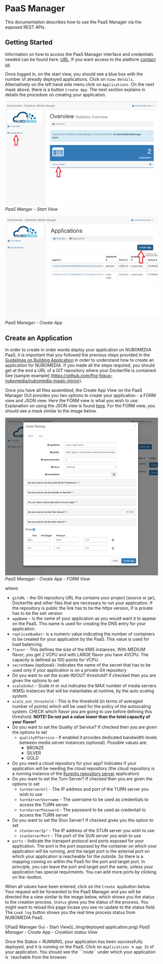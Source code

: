 # PaaS Manager

This documentation describes how to use the PaaS Manager via the esposed REST APIs. 

## Getting Started
Information on how to access the PaaS Manager interface and credentials needed can be found here: [URL]( https://www.nubomedia.eu/redmine/projects/nubomedia/wiki/Accessing_NUBOMEDIA_PaaS). If you want access to the platform [contact us](mailto:nubomedia-dev@googlegroups.com). 

Once logged in, on the start view, you should see a blue box with the number of already deployed applications. Click on ```View Details```. Alternatively on the left hand side menu click on ```Applications```. On the next mask above, there is a button ```Create App```. The next section explains in details the procedure on creating your application.


![PaaS Manager Gui - Start View](../img/paas_manager_gui.png)
*PaaS Manger - Start View*

![PaaS Manager Gui - Start View](../img/paas_manager_gui_create_app.png)
*PaaS Manager - Create App*

## Create an Application

In order to create in order words deploy your application on NUBOMEDIA PaaS, it is important that you followed the previous steps provided in the [Guidelines on Building Application](https://github.com/nubomedia/developer-guidelines/blob/develop/docs/paas/paas-introduction.md) in order to understand how to create an application for NUBOMEDIA. If you made all the steps required, you should get at the end a URL of a GIT repository where your Dockerfile is contained. See [sample example] (https://github.com/fhg-fokus-nubomedia/nubomedia-magic-mirror). 

Once you have all files assembled, the Create App View on the PaaS Manager GUI provides you two options to create your application - a FORM view and JSON view. Here the FORM view is what you wish to use. Explanation on using the JSON view is found [here](https://github.com/nubomedia/developer-guidelines/edit/develop/docs/paas/paas-api.md).
For the FORM view, you should see a mask similar to the image below.

![PaaS Manager Gui - Start View](../img/paas_manager_gui_create_app_form.png)
*PaaS Manager - Create App - FORM View*

where: 
* ```gitURL``` - the Git repository URL tha contains your project (source or jar), Dockerfile and other files that are necessary to run your application. If the repository is public the link has to be the https version, if is private has to be the ssh version
*  ```appName``` - is the name of your application as you would want it to appear on the PaaS. This name is used for creating the DNS entry for your application.
* ```replicasNumber```- is a numeric value indicating the number of containers to be created for your application by the PaaS. This value is used for load balancing.
*  ```flavor``` - This defines the size of the KMS instances. With MEDIUM flavor, you get 2 VCPU and with LARGE flavor you have 4VCPU. The capacity is defined as 100 points for VCPU.
*  ```secretName``` (optional)- Indicates the name of the secret that has to be used only if your application is on a private Git repository
*  Do you want to set the scale IN/OUT threshold? if checked then you are given the options to set
  * ```scaleInOut``` - Scale in or out indicates the MAX number of media servers (KMS) instances that will be instantiates at runtime, by the auto scaling system.
  * ```scale_out_threshold``` - This is the threshold (in terms of averaged number of points) which will be used for the policy of the autoscaling system. CHECK which flavor you are going to use before defining this threshold. **NOTE! Do not put a value lower than the total capacity of your flavor!**
* Do you want to set the Quality of Service? If checked then you are given the options to set
  * ```qualityOfService``` -  If enabled it provides dedicated bandwidth levels between media server instances (optional). Possible values are:
	  * BRONZE
	  * SILVER
	  * GOLD
* Do you need a cloud repository for your app? Indicates if your application will be needing the cloud repository (the cloud repository is a running instance of the [Kurento repository server](http://doc-kurento-repository.readthedocs.org/en/latest/server.html) application)
* Do you want to set the Turn Server? If checked then you are given the options to set 
  * ```turnServerUrl``` - The IP address and port of the TURN server you wish to use
  * ```turnServerUsername``` -  The username to be used as credentials to access the TURN server 
  * ```turnServerPassword``` -  The password to be used as credentail to access the TURN server
* Do you want to set the Stun Server? If checked gives you the option to set
  *  ```stunServerIp"``` - The IP address of the STUN server you wish to use
  *  ```stunServerPort``` - The port of the SUN server you wish to use
* ```ports``` - Indicate the transport protocol and ports exposed for your application. The port is the port exposed by the container on which  your application will be running, and the target port is the external port on which your application is reacheable for the outside. So there is a mapping coming on within the PaaS for the port and target port. In principle, you can leave the port and target port the same, unless your application has special requirments. You can add more ports by clicking on the ```+```button.

When all values have been entered, click on the ```Create App```button below. Your request will be forwarded to the PaaS Manager and you will be directed the a view similar to the image below, which shows you the status to the creation process. ```Status``` gives you the status of the process. You might want to reload this page incase you see no update to the status field. The ```Load log``` button shows you the real time process status from NUBOMEDIA PaaS.

![PaaS Manager Gui - Start View](../img/deployed application.png)
*PaaS Manager - Create App - Creatiion status View*

Once the Status = RUNNING, your application has been successfully deployed, and it is running on the PaaS. Click on  ```Applications``` -> ```app ID``` of your application. You should see the ```route`` under which your application is `reachable from the browser. 
